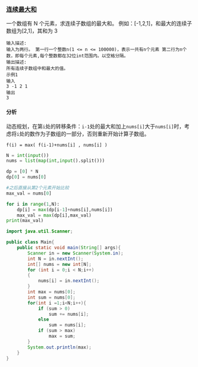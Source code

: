 ### [连续最大和](<https://www.nowcoder.com/practice/5a304c109a544aef9b583dce23f5f5db?tpId=152&&tqId=33985&rp=1&ru=/ta/exam-didi&qru=/ta/exam-didi/question-ranking>)

一个数组有 N 个元素，求连续子数组的最大和。 例如：[-1,2,1]，和最大的连续子数组为[2,1]，其和为 3

```
输入描述:
输入为两行。 第一行一个整数n(1 <= n <= 100000)，表示一共有n个元素 第二行为n个数，即每个元素,每个整数都在32位int范围内。以空格分隔。
输出描述:
所有连续子数组中和最大的值。
示例1
输入
3 -1 2 1
输出
3
```

#### 分析

动态规划，在第`i`处的转移条件：`i-1`处的最大和加上`nums[i]`大于`nums[i]`时，考虑将`i`处的数作为子数组的一部分，否则重新开始计算子数组。

`f(i) = max( f(i-1)+nums[i] , nums[i] )`

```python
N = int(input())
nums = list(map(int,input().split()))

dp = [0] * N
dp[0] = nums[0]

#之后直接从第2个元素开始比较
max_val = nums[0]

for i in range(1,N):
    dp[i] = max(dp[i-1]+nums[i],nums[i])
    max_val = max(dp[i],max_val)
print(max_val)
```

```java
import java.util.Scanner;

public class Main{
    public static void main(String[] args){
        Scanner in = new Scanner(System.in);
        int N = in.nextInt();
        int[] nums = new int[N];
        for (int i = 0;i < N;i++)
        {
            nums[i] = in.nextInt();
        }
        int max = nums[0];
        int sum = nums[0];
        for(int i =1;i<N;i++){
            if (sum > 0)
                sum += nums[i];
            else
                sum = nums[i];
            if (sum > max)
                max = sum;
        }
        System.out.println(max);
    }
}
```


